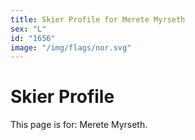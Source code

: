 ```yaml
---
title: Skier Profile for Merete Myrseth
sex: "L"
id: "1656"
image: "/img/flags/nor.svg" 
---
```


# Skier Profile

This page is for: Merete Myrseth.
    